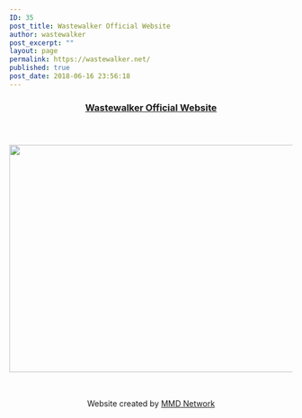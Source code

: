 ```yaml
---
ID: 35
post_title: Wastewalker Official Website
author: wastewalker
post_excerpt: ""
layout: page
permalink: https://wastewalker.net/
published: true
post_date: 2018-06-16 23:56:18
---
```

<h3 style="text-align: center;"><a href="https://wastewalker.net/">Wastewalker Official Website</a></h3>
&nbsp;
<h3 style="text-align: center;"><img class="aligncenter wp-image-138 size-full" src="https://wastewalker.net/wp-content/uploads/2018/07/FB_IMG_1530744565996.jpg" alt="" width="720" height="405" /></h3>
&nbsp;
<p style="text-align: center;">Website created by <a href="https://mmdnetwork.com">MMD Network</a></p>
&nbsp;

<strong> </strong>
<p style="text-align: center;"></p>